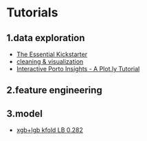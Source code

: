 # Tutorials
## 1.data exploration
- [The Essential Kickstarter](https://www.kaggle.com/asindico/porto-seguro-the-essential-kickstarter)
- [cleaning & visualization](https://www.kaggle.com/code1110/data-exploration-cleaning-visualization)
- [Interactive Porto Insights - A Plot.ly Tutorial](https://www.kaggle.com/arthurtok/interactive-porto-insights-a-plot-ly-tutorial)

## 2.feature engineering


## 3.model
- [xgb+lgb kfold LB 0.282](https://www.kaggle.com/rshally/porto-xgb-lgb-kfold-lb-0-282)
